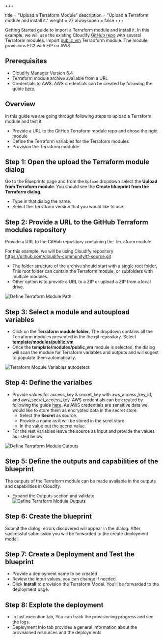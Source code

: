 +++

title = "Upload a Terraform Module"
description = "Upload a Terraform module and install it."
weight = 27
alwaysopen = false
+++

Getting Started guide to import a Terraform module and install it. In this example, we will use the existing Cloudify [GitHub repo](https://github.com/cloudify-community/tf-source) with several Terraform modules. Import [public_vm](https://github.com/cloudify-community/tf-source/tree/main/template/modules/public_vm) Terraoform module. The module provisions EC2 with EIP on AWS.

## Prerequisites
* Cloudify Manager Version 6.4
* Terraform module archive available from a URL
* Credentials to AWS. AWS credentials can be created by following the guide [here](https://docs.aws.amazon.com/IAM/latest/UserGuide/id_credentials_access-keys.html#Using_CreateAccessKey).


## Overview
In this guide we are going through following steps to upload a Terraform module and test it.

* Provide a URL to the GitHub Terraform module repo and chose the right module
* Define the Terraform variables for the Terraform modules
* Provision the Terraform modulde


## Step 1: Open the upload the Terraform module dialog
Go to the Blueprints page and from the `Upload` dropdown select the **Upload from Terraform module**.
You should see the **Create blueprint from the Terraform dialog**.

* Type in that dialog the name.
* Select the Terraform version that you would like to use.

## Step 2: Provide a URL to the GitHub Terraform modules repository
Provide a URL to the GitHub repository containing the Terraform module.

For this example, we will be using Cloudify repository https://github.com/cloudify-community/tf-source.git

* The folder structure of the archive should start with a single root folder, This root folder can contain the Terraform module, or subfolders with multiple modules.
* Other option is to provide a URL to a ZIP or upload a ZIP from a local drive.

![Define Terraform Module Path]( /images/trial_getting_started/tf/Tf_Path.png )


## Step 3: Select a module and autoupload variables
* Click on the **Terraform module folder**. The dropdown contains all the Terraform modules presented in the the git repository. Select **template/modules/public_vm**
* Once the **template/modules/public_vm** module is selected, the dialog will scan the module for Terraform variables and outputs and will sugest to populate them automatically.


![Terraform Module Variables autodetect]( /images/trial_getting_started/tf/TF_Varialbes_Autoupload.png )

## Step 4: Define the varialbes
* Provide values for access_key & secret_key with aws_access_key_id, and aws_secret_access_key. AWS credentials can be created by following the guide [here](https://docs.aws.amazon.com/IAM/latest/UserGuide/id_credentials_access-keys.html#Using_CreateAccessKey). As AWS credentials are sensitive data we would like to store them as encrypted data in the secret store. 
  * Select the **Secret** as source. 
  * Provide a name as it will be stored in the scret store.
  * In the value put the secret value.
* For the rest variables leave the source as Input and provide the values as listed below.

![Define Terraform Module Outputs]( /images/trial_getting_started/tf/Variables.png )


## Step 5: Define the outputs and capabilities of the blueprint
The outputs of the Terraform module can be made available in the outputs and capabilities in Cloudify.

* Expand the Outputs section and validate
![Define Terraform Module Outputs]( /images/trial_getting_started/tf/Outputs.png )


## Step 6: Create the blueprint
Submit the dialog, errors discovered will appear in the dialog. After successful submission you will be forwarded to the create deployment modal.

## Step 7: Create a Deployment and Test the blueprint
* Provide a deployment name to be created
* Review the input values, you can change if needed.
* Click **Install** to provision the Terraform Modal. You'll be forwarded to the deployment page.

## Step 8: Explote the deployment
* In last execution tab, You can track the provisioning progress and see the logs.
* Deployment Info tab provides a general information about the provisioned resources and the deployments